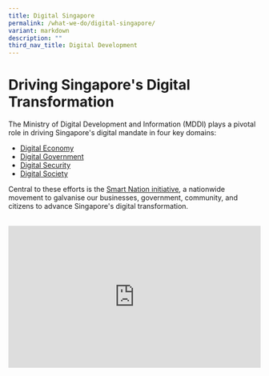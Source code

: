 ```yaml
---
title: Digital Singapore
permalink: /what-we-do/digital-singapore/
variant: markdown
description: ""
third_nav_title: Digital Development
---
```

# Driving Singapore's Digital Transformation

The Ministry of Digital Development and Information (MDDI) plays a pivotal role in driving Singapore's digital mandate in four key domains:

*  [Digital Economy](/what-we-do/digital-singapore/digital-economy)
*  [Digital Government](what-we-do/digital-singapore/digital-government)
*  [Digital Security](/what-we-do/digital-singapore/digital-security)
*  [Digital Society](/what-we-do/digital-singapore/digital-society)

Central to these efforts is the [Smart Nation initiative](https://smartnation.gov.sg), a nationwide movement to galvanise our businesses, government, community, and citizens to advance Singapore's digital transformation.

<br>

<div style="max-width: 1280px">
    <div style="height: 0;
            overflow: hidden;
            position: relative;
            padding-bottom: 56.25%;">
        <iframe src="https://www.youtube.com/embed/ETAvW3hKtso?si=w_uUpb_vzv-8dHS8" height="720" width="1280" frameborder="0" title="YouTube video player" allow="accelerometer; autoplay; clipboard-write; encrypted-media; gyroscope; picture-in-picture" style="top: 0;
                left: 0;
                right: 0;
                bottom: 0;
                height: 100%;
                border: none;
                max-width: 100%;
                position: absolute;"></iframe>
    </div>
</div>
